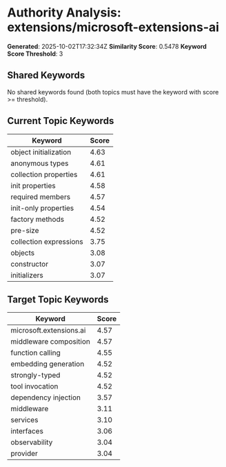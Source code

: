 # Authority Analysis: extensions/microsoft-extensions-ai

**Generated**: 2025-10-02T17:32:34Z
**Similarity Score**: 0.5478
**Keyword Score Threshold**: 3

## Shared Keywords

No shared keywords found (both topics must have the keyword with score >= threshold).

## Current Topic Keywords

| Keyword | Score |
|---------|-------|
| object initialization | 4.63 |
| anonymous types | 4.61 |
| collection properties | 4.61 |
| init properties | 4.58 |
| required members | 4.57 |
| init-only properties | 4.54 |
| factory methods | 4.52 |
| pre-size | 4.52 |
| collection expressions | 3.75 |
| objects | 3.08 |
| constructor | 3.07 |
| initializers | 3.07 |

## Target Topic Keywords

| Keyword | Score |
|---------|-------|
| microsoft.extensions.ai | 4.57 |
| middleware composition | 4.57 |
| function calling | 4.55 |
| embedding generation | 4.52 |
| strongly-typed | 4.52 |
| tool invocation | 4.52 |
| dependency injection | 3.57 |
| middleware | 3.11 |
| services | 3.10 |
| interfaces | 3.06 |
| observability | 3.04 |
| provider | 3.04 |

